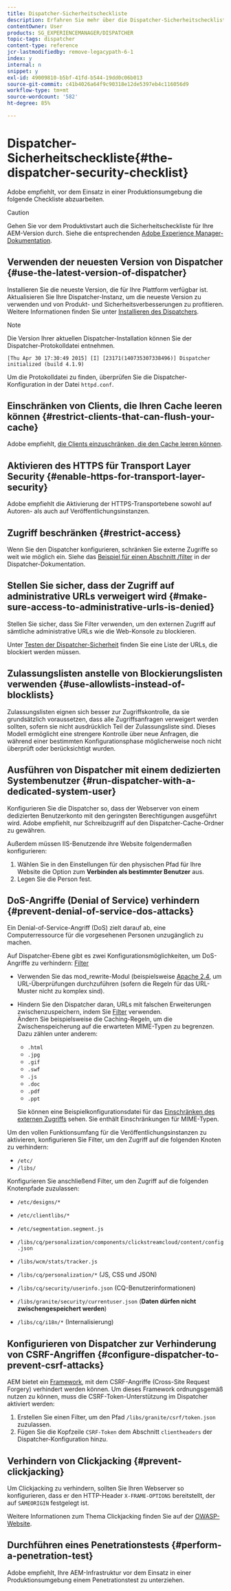 ```yaml
---
title: Dispatcher-Sicherheitscheckliste
description: Erfahren Sie mehr über die Dispatcher-Sicherheitscheckliste, die vor dem Produktionsstart ausgefüllt werden sollte.
contentOwner: User
products: SG_EXPERIENCEMANAGER/DISPATCHER
topic-tags: dispatcher
content-type: reference
jcr-lastmodifiedby: remove-legacypath-6-1
index: y
internal: n
snippet: y
exl-id: 49009810-b5bf-41fd-b544-19dd0c06b013
source-git-commit: c41b4026a64f9c90318e12de5397eb4c116056d9
workflow-type: tm+mt
source-wordcount: '582'
ht-degree: 85%

---
```


# Dispatcher-Sicherheitscheckliste{#the-dispatcher-security-checklist}

<!-- 

Comment Type: remark
Last Modified By: unknown unknown (ims-author-00AF43764F54BE740A490D44@AdobeID)
Last Modified Date: 2015-06-05T05:14:35.365-0400

<p>Food for thought listed on <a href="https://jira.corp.adobe.com/browse/DOC-5649">DOC-5649</a>. To be considered while proof-reading.</p> 
<p> </p>

 -->

Adobe empfiehlt, vor dem Einsatz in einer Produktionsumgebung die folgende Checkliste abzuarbeiten.

>[!CAUTION]
>
>Gehen Sie vor dem Produktivstart auch die Sicherheitscheckliste für Ihre AEM-Version durch. Siehe die entsprechenden [Adobe Experience Manager-Dokumentation](https://experienceleague.adobe.com/de/docs/experience-manager-65/content/security/security-checklist).

## Verwenden der neuesten Version von Dispatcher {#use-the-latest-version-of-dispatcher}

Installieren Sie die neueste Version, die für Ihre Plattform verfügbar ist. Aktualisieren Sie Ihre Dispatcher-Instanz, um die neueste Version zu verwenden und von Produkt- und Sicherheitsverbesserungen zu profitieren. Weitere Informationen finden Sie unter [Installieren des Dispatchers](dispatcher-install.md).

>[!NOTE]
>
>Die Version Ihrer aktuellen Dispatcher-Installation können Sie der Dispatcher-Protokolldatei entnehmen.
>
>`[Thu Apr 30 17:30:49 2015] [I] [23171(140735307338496)] Dispatcher initialized (build 4.1.9)`
>
>Um die Protokolldatei zu finden, überprüfen Sie die Dispatcher-Konfiguration in der Datei `httpd.conf`.

## Einschränken von Clients, die Ihren Cache leeren können {#restrict-clients-that-can-flush-your-cache}

Adobe empfiehlt, [die Clients einzuschränken, die den Cache leeren können](dispatcher-configuration.md#limiting-the-clients-that-can-flush-the-cache).

## Aktivieren des HTTPS für Transport Layer Security {#enable-https-for-transport-layer-security}

Adobe empfiehlt die Aktivierung der HTTPS-Transportebene sowohl auf Autoren- als auch auf Veröffentlichungsinstanzen.

<!-- 

Comment Type: remark
Last Modified By: unknown unknown (ims-author-00AF43764F54BE740A490D44@AdobeID)
Last Modified Date: 2015-06-26T04:41:28.841-0400

<p>Recommended to have SSL termination, front end SSL.</p> 
<p>Question is do we want to have SSL communication between dispatcher and AEM instances (publish and/or author).</p> 
<p>We might want to have two items:</p> 
<ul> 
 <li>MUST HTTPS clients -&gt; dispatcher / load balancer</li> 
 <li>NICE load balancer -&gt; dispatcher<br /> </li> 
 <li>NICE dispatcher -&gt; instances if sensitive information such as credit cards / or infrastructure requirements such as DMZ</li> 
</ul>

 -->

## Zugriff beschränken {#restrict-access}

Wenn Sie den Dispatcher konfigurieren, schränken Sie externe Zugriffe so weit wie möglich ein. Siehe das [Beispiel für einen Abschnitt /filter](dispatcher-configuration.md#main-pars_184_1_title) in der Dispatcher-Dokumentation.

## Stellen Sie sicher, dass der Zugriff auf administrative URLs verweigert wird {#make-sure-access-to-administrative-urls-is-denied}

Stellen Sie sicher, dass Sie Filter verwenden, um den externen Zugriff auf sämtliche administrative URLs wie die Web-Konsole zu blockieren.

Unter [Testen der Dispatcher-Sicherheit](dispatcher-configuration.md#testing-dispatcher-security) finden Sie eine Liste der URLs, die blockiert werden müssen.

## Zulassungslisten anstelle von Blockierungslisten verwenden {#use-allowlists-instead-of-blocklists}

Zulassungslisten eignen sich besser zur Zugriffskontrolle, da sie grundsätzlich voraussetzen, dass alle Zugriffsanfragen verweigert werden sollten, sofern sie nicht ausdrücklich Teil der Zulassungsliste sind. Dieses Modell ermöglicht eine strengere Kontrolle über neue Anfragen, die während einer bestimmten Konfigurationsphase möglicherweise noch nicht überprüft oder berücksichtigt wurden.

## Ausführen von Dispatcher mit einem dedizierten Systembenutzer {#run-dispatcher-with-a-dedicated-system-user}

Konfigurieren Sie die Dispatcher so, dass der Webserver von einem dedizierten Benutzerkonto mit den geringsten Berechtigungen ausgeführt wird. Adobe empfiehlt, nur Schreibzugriff auf den Dispatcher-Cache-Ordner zu gewähren.

Außerdem müssen IIS-Benutzende ihre Website folgendermaßen konfigurieren:

1. Wählen Sie in den Einstellungen für den physischen Pfad für Ihre Website die Option zum **Verbinden als bestimmter Benutzer** aus.
1. Legen Sie die Person fest.

## DoS-Angriffe (Denial of Service) verhindern {#prevent-denial-of-service-dos-attacks}

Ein Denial-of-Service-Angriff (DoS) zielt darauf ab, eine Computerressource für die vorgesehenen Personen unzugänglich zu machen.

Auf Dispatcher-Ebene gibt es zwei Konfigurationsmöglichkeiten, um DoS-Angriffe zu verhindern: [Filter](https://experienceleague.adobe.com/de/docs#/filter)

* Verwenden Sie das mod_rewrite-Modul (beispielsweise [Apache 2.4](https://httpd.apache.org/docs/2.4/mod/mod_rewrite.html), um URL-Überprüfungen durchzuführen (sofern die Regeln für das URL-Muster nicht zu komplex sind).

* Hindern Sie den Dispatcher daran, URLs mit falschen Erweiterungen zwischenzuspeichern, indem Sie [Filter](dispatcher-configuration.md#configuring-access-to-content-filter) verwenden.\
  Ändern Sie beispielsweise die Caching-Regeln, um die Zwischenspeicherung auf die erwarteten MIME-Typen zu begrenzen. Dazu zählen unter anderem:

   * `.html`
   * `.jpg`
   * `.gif`
   * `.swf`
   * `.js`
   * `.doc`
   * `.pdf`
   * `.ppt`

  Sie können eine Beispielkonfigurationsdatei für das [Einschränken des externen Zugriffs](#restrict-access) sehen. Sie enthält Einschränkungen für MIME-Typen.

Um den vollen Funktionsumfang für die Veröffentlichungsinstanzen zu aktivieren, konfigurieren Sie Filter, um den Zugriff auf die folgenden Knoten zu verhindern:

* `/etc/`
* `/libs/`

Konfigurieren Sie anschließend Filter, um den Zugriff auf die folgenden Knotenpfade zuzulassen:

* `/etc/designs/*`
* `/etc/clientlibs/*`
* `/etc/segmentation.segment.js`
* `/libs/cq/personalization/components/clickstreamcloud/content/config.json`
* `/libs/wcm/stats/tracker.js`
* `/libs/cq/personalization/*` (JS, CSS und JSON)
* `/libs/cq/security/userinfo.json` (CQ-Benutzerinformationen)
* `/libs/granite/security/currentuser.json` (**Daten dürfen nicht zwischengespeichert werden**)

* `/libs/cq/i18n/*` (Internalisierung)

<!-- 

Comment Type: remark
Last Modified By: unknown unknown (ims-author-00AF43764F54BE740A490D44@AdobeID)
Last Modified Date: 2015-06-26T04:38:17.016-0400

<p>We need to highlight whether a path applies to all versions or specific ones.<br /> </p>

 -->

## Konfigurieren von Dispatcher zur Verhinderung von CSRF-Angriffen {#configure-dispatcher-to-prevent-csrf-attacks}

AEM bietet ein [Framework](https://experienceleague.adobe.com/de/docs/experience-manager-release-information/aem-release-updates/previous-updates/aem-previous-versions#verification-steps), mit dem CSRF-Angriffe (Cross-Site Request Forgery) verhindert werden können. Um dieses Framework ordnungsgemäß nutzen zu können, muss die CSRF-Token-Unterstützung im Dispatcher aktiviert werden:

1. Erstellen Sie einen Filter, um den Pfad `/libs/granite/csrf/token.json` zuzulassen.
1. Fügen Sie die Kopfzeile `CSRF-Token` dem Abschnitt `clientheaders` der Dispatcher-Konfiguration hinzu.

## Verhindern von Clickjacking {#prevent-clickjacking}

Um Clickjacking zu verhindern, sollten Sie Ihren Webserver so konfigurieren, dass er den HTTP-Header `X-FRAME-OPTIONS` bereitstellt, der auf `SAMEORIGIN` festgelegt ist.

Weitere Informationen zum Thema Clickjacking finden Sie auf der [OWASP-Website](https://owasp.org/www-community/attacks/Clickjacking).

## Durchführen eines Penetrationstests {#perform-a-penetration-test}

Adobe empfiehlt, Ihre AEM-Infrastruktur vor dem Einsatz in einer Produktionsumgebung einem Penetrationstest zu unterziehen.

